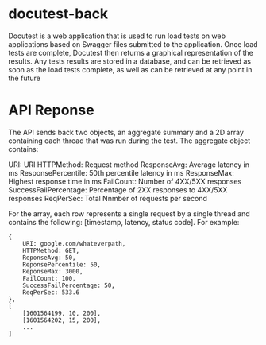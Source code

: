 # docutest-back

Docutest is a web application that is used to run load tests on web applications based on Swagger files 
submitted to the application. Once load tests are complete, Docutest then returns a graphical representation 
of the results. Any tests results are stored in a database, and can be retrieved as soon as the load tests complete, 
as well as can be retrieved at any point in the future

# API Reponse

The API sends back two objects, an aggregate summary and a 2D array containing each thread that was run during the test. The aggregate object contains:

URI: URI
HTTPMethod: Request method
ResponseAvg: Average latency in ms
ResponsePercentile: 50th percentile latency in ms
ResponseMax: Highest response time in ms
FailCount: Number of 4XX/5XX responses
SuccessFailPercentage: Percentage of 2XX responses to 4XX/5XX responses
ReqPerSec: Total Nnmber of requests per second

For the array, each row represents a single request by a single thread and contains the following: [timestamp, latency, status code]. For example:

```
{
	URI: google.com/whateverpath,
	HTTPMethod: GET,
	ReponseAvg: 50,
	ReponsePercentile: 50,
	ReponseMax: 3000,
	FailCount: 100,
	SuccessFailPercentage: 50,
	ReqPerSec: 533.6
},
[
	[1601564199, 10, 200],
  	[1601564202, 15, 200],
	...
]
```

